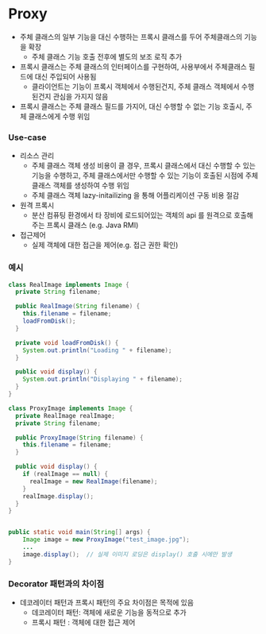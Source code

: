 # Proxy
* 주체 클래스의 일부 기능을 대신 수행하는 프록시 클래스를 두어 주체클래스의 기능을 확장
  * 주체 클래스 기능 호출 전후에 별도의 보조 로직 추가
* 프록시 클래스는 주체 클래스의 인터페이스를 구현하여, 사용부에서 주체클래스 필드에 대신 주입되어 사용됨
    * 클라이언트는 기능이 프록시 객체에서 수행된건지, 주체 클래스 객체에서 수행된건지 관심을 가지지 않음
* 프록시 클래스는 주체 클래스 필드를 가지어, 대신 수행할 수 없는 기능 호출시, 주체 클래스에게 수행 위임

### Use-case
* 리소스 관리
    * 주체 클래스 객체 생성 비용이 클 경우, 프록시 클래스에서 대신 수행할 수 있는 기능을 수행하고, 주체 클래스에서만 수행할 수 있는 기능이 호출된 시점에 주체 클래스 객체를 생성하여 수행 위임
    * 주체 클래스 객체 lazy-initailizing 을 통해 어플리케이션 구동 비용 절감
* 원격 프록시
    * 분산 컴퓨팅 환경에서 타 장비에 로드되어있는 객체의 api 를 원격으로 호출해주는 프록시 클래스 (e.g. Java RMI)
* 접근제어
    * 실제 객체에 대한 접근을 제어(e.g. 접근 권한 확인)

### 예시

```java
class RealImage implements Image {
  private String filename;

  public RealImage(String filename) {
    this.filename = filename;
    loadFromDisk();
  }

  private void loadFromDisk() {
    System.out.println("Loading " + filename);
  }

  public void display() {
    System.out.println("Displaying " + filename);
  }
}

class ProxyImage implements Image {
  private RealImage realImage;
  private String filename;

  public ProxyImage(String filename) {
    this.filename = filename;
  }

  public void display() {
    if (realImage == null) {
      realImage = new RealImage(filename);
    }
    realImage.display();
  }
}


public static void main(String[] args) {
    Image image = new ProxyImage("test_image.jpg");
    ...
    image.display();  // 실제 이미지 로딩은 display() 호출 시에만 발생
}
```

### Decorator 패턴과의 차이점
* 데코레이터 패턴과 프록시 패턴의 주요 차이점은 목적에 있음
  * 데코레이터 패턴: 객체에 새로운 기능을 동적으로 추가 
  * 프록시 패턴 : 객체에 대한 접근 제어
